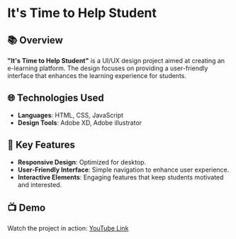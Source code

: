 # It's Time to Help Student

## 📚 Overview
**"It's Time to Help Student"** is a UI/UX design project aimed at creating an e-learning platform. The design focuses on providing a user-friendly interface that enhances the learning experience for students.

## 🌐 Technologies Used
- **Languages**: HTML, CSS, JavaScript
- **Design Tools**: Adobe XD, Adobe illustrator

## 🎨 Key Features
- **Responsive Design**: Optimized for desktop.
- **User-Friendly Interface**: Simple navigation to enhance user experience.
- **Interactive Elements**: Engaging features that keep students motivated and interested.

## 📺 Demo
Watch the project in action: [YouTube Link](https://www.youtube.com/watch?v=DDqM2WFPiYU)
